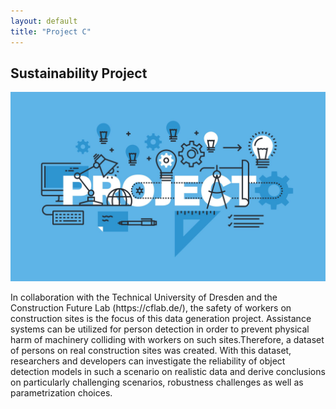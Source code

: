 ```yaml
---
layout: default
title: "Project C"
---
```


<h2>Sustainability Project</h2>
<img src="/assets/research_img/project1.jpg" alt="Project C" style="max-width:100%; height:auto;">
<p>In collaboration with the Technical University of Dresden and the Construction Future Lab (https://cflab.de/), the safety of workers on construction sites is the focus of this data generation project. Assistance systems can be utilized for person detection in order to prevent physical harm of machinery colliding with workers on such sites.Therefore, a dataset of persons on real construction sites was created. With this dataset, researchers and developers can investigate the reliability of object detection models in such a scenario on realistic data and derive conclusions on particularly challenging scenarios, 
robustness challenges as well as parametrization choices.</p>